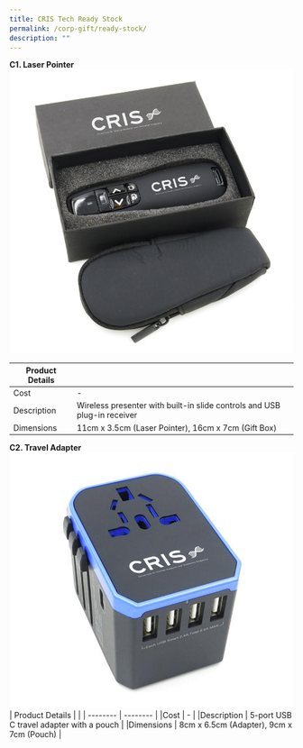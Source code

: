 ```yaml
---
title: CRIS Tech Ready Stock
permalink: /corp-gift/ready-stock/
description: ""
---
```

**C1. Laser Pointer**
![](/images/Corporate%20Gift%20Catalogue/c1_laser%20pointer.jpg)

| Product Details |  |
| -------- | -------- |
|Cost     | -    |
|Description    | Wireless presenter with built-in slide controls and USB plug-in receiver    |
|Dimensions     | 11cm x 3.5cm (Laser Pointer), 16cm x 7cm (Gift Box)     |

**C2. Travel Adapter**
![](/images/Corporate%20Gift%20Catalogue/c2_travel%20adapter.jpg)
| Product Details |  |
| -------- | -------- |
|Cost     | -    |
|Description    | 5-port USB C travel adapter with a pouch    |
|Dimensions     | 8cm x 6.5cm (Adapter), 9cm x 7cm (Pouch)     |